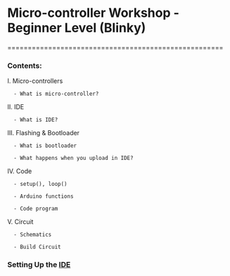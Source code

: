 # Micro-controller Workshop - Beginner Level (Blinky)
=====================================================

### Contents: 

 I.   Micro-controllers
 
      - What is micro-controller?
      
 II.  IDE
 
      - What is IDE?
      
 III. Flashing & Bootloader
 
      - What is bootloader
      
      - What happens when you upload in IDE?
      
 IV.  Code 
 
      - setup(), loop()
      
      - Arduino functions
      
      - Code program
      
 V.   Circuit
 
      - Schematics
      
      - Build Circuit

 
### Setting Up the [IDE](https://learn.adafruit.com/introducing-trinket/setting-up-with-arduino-ide)

